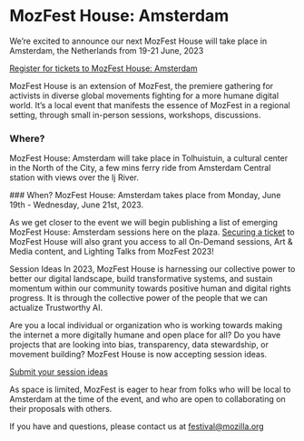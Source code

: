 # MozFest House: Amsterdam

We’re excited to announce our next MozFest House will take place in Amsterdam, the Netherlands from 19-21 June, 2023

[Register for tickets to MozFest House: Amsterdam](https://www.mozillafestival.org/house)

MozFest House is an extension of MozFest, the premiere gathering for activists in diverse global movements fighting for a more humane digital world. It’s a local event that manifests the essence of MozFest in a regional setting, through small in-person sessions, workshops, discussions.

### Where?
MozFest House: Amsterdam will take place in Tolhuistuin, a cultural center in the North of the City, a few mins ferry ride from Amsterdam Central station with views over the Ij River.

### When?
MozFest House: Amsterdam takes place from Monday, June 19th - Wednesday, June 21st, 2023.

As we get closer to the event we will begin publishing a list of emerging MozFest House: Amsterdam sessions here on the plaza. [Securing a ticket](https://www.mozillafestival.org/house) to MozFest House will also grant you access to all On-Demand sessions, Art & Media content, and Lighting Talks from MozFest 2023!

Session Ideas
In 2023, MozFest House is harnessing our collective power to better our digital landscape, build transformative systems, and sustain momentum within our community towards positive human and digital rights progress. It is through the collective power of the people that we can actualize Trustworthy AI.

Are you a local individual or organization who is working towards making the internet a more digitally humane and open place for all? Do you have projects that are looking into bias, transparency, data stewardship, or movement building? MozFest House is now accepting session ideas.

[Submit your session ideas](mailto:festival@mozilla.org)

As space is limited, MozFest is eager to hear from folks who will be local to Amsterdam at the time of the event, and who are open to collaborating on their proposals with others.

If you have and questions, please contact us at [festival@mozilla.org](mailto:festival@mozilla.org)
